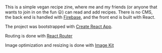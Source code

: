 This is a simple vegan recipe zine, where me and my friends (or anyone that wants to join in on the fun :stuck_out_tongue:) can read and add recipes. There is no CMS, the back end is handled with [Firebase](https://firebase.google.com/https://firebase.google.com/), and the front end is built with React.

The project was bootstrapped with [Create React App](https://github.com/facebook/create-react-app).

Routing is done with [React Router](https://reacttraining.com/react-router/)

Image optimization and resizing is done with [Image Kit](https://imagekit.io/)
